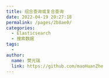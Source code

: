 ```yaml
---
title: 组合查询或复合查询
date: 2022-04-19 20:27:18
permalink: /pages/2b8ae0/
categories:
  - Elasticsearch
  - 搜索数据
tags:
  - 
author: 
  name: 樊光瑞
  link: https://github.com/maoHuanZhe
---
```


